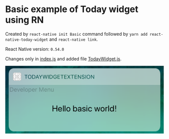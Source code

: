# Basic example of Today widget using RN

Created by `react-native init Basic` command followed by `yarn add react-native-today-widget` and `react-native link`.

React Native version: `0.54.0`

Changes only in [index.js](./index.js) and added file [TodayWidget.js](./TodayWidget.js).

![screenshot](./screenshot.png)

